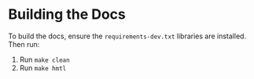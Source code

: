 # Building the Docs

To build the docs, ensure the `requirements-dev.txt` libraries are installed. Then run:

1. Run `make clean`
2. Run `make hmtl`
